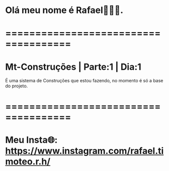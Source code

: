 # Olá meu nome é Rafael👋👋👋.

# ===================================== 

# Mt-Construções | Parte:1 | Dia:1
É uma sistema de Construções que estou fazendo, no momento é só a base do projeto.

# ===================================== 

# Meu Insta🌐: https://www.instagram.com/rafael.timoteo.r.h/
 
